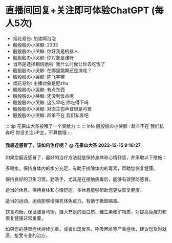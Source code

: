 # 直播间回复+关注即可体验ChatGPT (每人5次)
<ul class="gpt-fix-window"><li>烟花易纷: <span style="color:var(--vp-c-brand);"> 加油啊泡泡</span></li><li>殷殷殷の小哭鯨: <span style="color:var(--vp-c-brand);"> 2333</span></li><li>殷殷殷の小哭鯨: <span style="color:var(--vp-c-brand);"> 你好我是机器人</span></li><li>殷殷殷の小哭鯨: <span style="color:var(--vp-c-brand);"> 你对象是谁呀</span></li><li>当然是选择相信她啦: <span style="color:var(--vp-c-brand);"> 我什么时候让你去吃饭了</span></li><li>殷殷殷の小哭鯨: <span style="color:var(--vp-c-brand);"> 在哪里跳舞还是演戏？</span></li><li>殷殷殷の小哭鯨: <span style="color:var(--vp-c-brand);"> 陈飞宇嘛</span></li><li>烟花易纷: <span style="color:var(--vp-c-brand);"> 主播对象是肥zhu</span></li><li>殷殷殷の小哭鯨: <span style="color:var(--vp-c-brand);"> 有点东西</span></li><li>殷殷殷の小哭鯨: <span style="color:var(--vp-c-brand);"> 还没到饭点呢</span></li><li>殷殷殷の小哭鯨: <span style="color:var(--vp-c-brand);"> 这么早吃 你吃得下吗</span></li><li>殷殷殷の小哭鯨: <span style="color:var(--vp-c-brand);"> 对面主包声音很是可爱</span></li><li>殷殷殷の小哭鯨: <span style="color:var(--vp-c-brand);"> 趁羊不在 我们私奔吧</span></li></ul>

::: tip 花果山大圣投喂了一个真给力
:::
::: info 殷殷殷の小哭鯨   :<span style="color:var(--vp-c-brand);"> 趁羊不在 我们私奔吧 </span> 
 <span style="color:var(--vp-c-brand);">你没关注UP主，不算数哦</span>
:::
#### 我最近感冒了，该如何治疗呢？ @ 花果山大圣  2022-12-15 9:16:27
如果您最近感冒了，最好的治疗方法就是保持身体和心情舒适，并采取以下措施：

多喝水。保持身体内的水分充足，有助于排除体内的毒素，帮助您恢复健康。

保持良好的卫生习惯。勤洗手，尤其是在接触病毒后，能够有效预防感冒。

适当的休息。保持身体和心情舒适，多休息能够帮助您更快恢复健康。

适当的运动。运动能够增强机体免疫力，有助于抵御病毒。

饮食均衡。保证膳食均衡，摄入充足的蛋白质、维生素和矿物质，对提高免疫力和恢复健康非常重要。

 如果您的感冒症状持续加重，或者出现发热、呼吸困难等严重症状，建议您及时就医，接受专业的治疗。